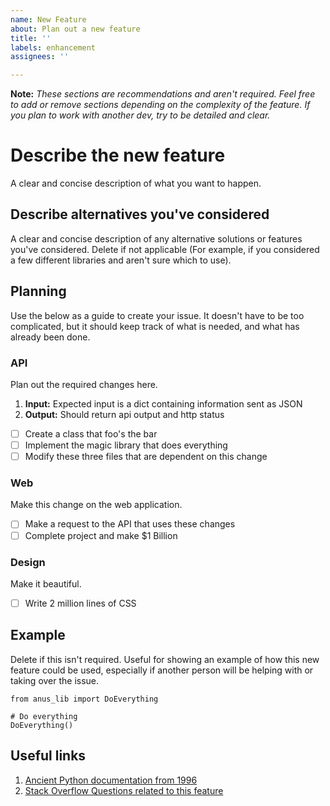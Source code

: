 ```yaml
---
name: New Feature
about: Plan out a new feature
title: ''
labels: enhancement
assignees: ''

---
```


**Note:** *These sections are recommendations and aren't required. Feel free to add or remove sections depending on the complexity of the feature. If you plan to work with another dev, try to be detailed and clear.*

# Describe the new feature
A clear and concise description of what you want to happen. 

## Describe alternatives you've considered
A clear and concise description of any alternative solutions or features you've considered. Delete if not applicable (For example, if you considered a few different libraries and aren't sure which to use). 

## Planning
Use the below as a guide to create your issue. It doesn't have to be too complicated, but it should keep track of what is needed, and what has already been done.

### API
Plan out the required changes here. 
1. **Input:** Expected input is a dict containing information sent as JSON
2. **Output:** Should return api output and http status
- [ ] Create a class that foo's the bar
- [ ] Implement the magic library that does everything
- [ ] Modify these three files that are dependent on this change

### Web
Make this change on the web application.
- [ ] Make a request to the API that uses these changes
- [ ] Complete project and make $1 Billion

### Design
Make it beautiful. 
- [ ] Write 2 million lines of CSS

## Example
Delete if this isn't required. Useful for showing an example of how this new feature could be used, especially if another person will be helping with or taking over the issue. 

```
from anus_lib import DoEverything

# Do everything
DoEverything()
```

## Useful links

1. [Ancient Python documentation from 1996](https://docs.python.org/release/1.4/)
2. [Stack Overflow Questions related to this feature](https://stackoverflow.com/questions/11227809/why-is-processing-a-sorted-array-faster-than-processing-an-unsorted-array)
